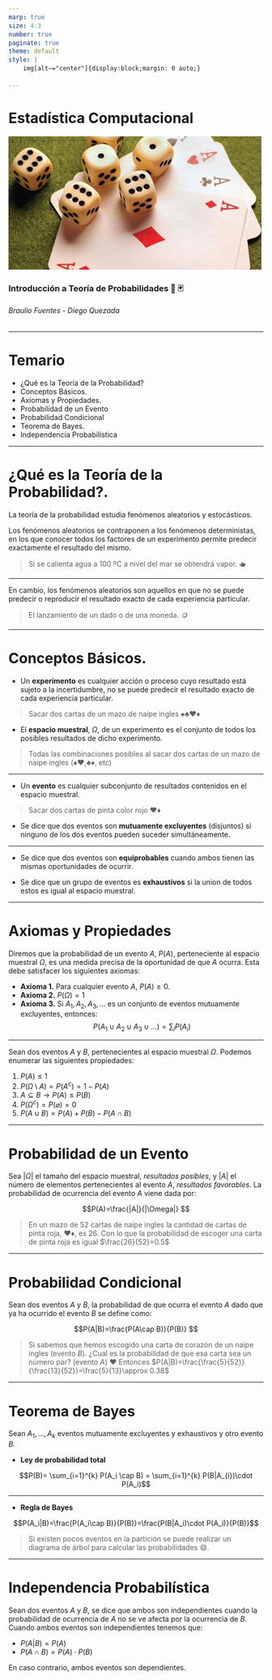 ```yaml
---
marp: true
size: 4:3
number: true
paginate: true
theme: default
style: |
    img[alt~="center"]{display:block;margin: 0 auto;}

---
```

Estadística Computacional
===
![center  h:400](./images/probabilidades.jpg)
### Introducción a Teoría de Probabilidades :game_die: :black_joker: 
###### Braulio Fuentes - Diego Quezada

---
# Temario
- ¿Qué es la Teoría de la Probabilidad?
- Conceptos Básicos.
- Axiomas y Propiedades.
- Probabilidad de un Evento
- Probabilidad Condicional
- Teorema de Bayes.
- Independencia Probabilística

---
# ¿Qué es la Teoría de la Probabilidad?.
La teoría de la probabilidad estudia fenómenos aleatorios y estocásticos. 

Los fenómenos aleatorios se contraponen a los fenómenos deterministas, en los que conocer todos los factores de un experimento permite predecir exactamente el resultado del mismo. 
> Si se calienta agua a 100 ºC a nivel del mar se obtendrá vapor. :teapot:
***
En cambio, los fenómenos aleatorios son aquellos en que no se puede predecir o reproducir el resultado exacto de cada experiencia particular. 
> El lanzamiento de un dado o de una moneda. :coin:



---
# Conceptos Básicos.

- Un **experimento** es cualquier acción o proceso cuyo resultado está sujeto a la incertidumbre, no se puede predecir el resultado exacto de cada experiencia particular.
> Sacar dos cartas de un mazo de naipe ingles :spades::clubs::hearts::diamonds:

- El **espacio muestral**, $\Omega$, de un experimento es el conjunto de todos los posibles resultados de dicho experimento.
> Todas las combinaciones posibles al sacar dos cartas de un mazo de naipe ingles (:spades::hearts:,:clubs::diamonds:, etc)

***

- Un **evento** es cualquier subconjunto de resultados contenidos en el espacio muestral.
> Sacar dos cartas de pinta color rojo :hearts::diamonds: 

-  Se dice que dos eventos son **mutuamente excluyentes** (disjuntos) si ninguno de los dos eventos pueden suceder simultáneamente.
***
- Se dice que dos eventos son **equiprobables** cuando ambos tienen las mismas oportunidades de ocurrir.

- Se dice que un grupo de eventos es **exhaustivos** si la union de todos estos es igual al espacio muestral.

---
# Axiomas y Propiedades

Diremos que la probabilidad de un evento $A$, $P(A)$, perteneciente al espacio muestral $\Omega$, es una medida precisa de la oportunidad de que $A$ ocurra. Esta debe satisfacer los siguientes axiomas:

- **Axioma 1.** Para cualquier evento $A$, $P(A)\ge0$.
- **Axioma 2.** $P(\Omega)=1$
- **Axioma 3.** Si $A_1, A_2, A_3, \dots$ es un conjunto de eventos mutuamente excluyentes, entonces:
$$ P(A_1\cup A_2\cup A_3\cup \dots)=\sum_i P(A_i) $$

***
Sean dos eventos $A$ y $B$, pertenecientes al espacio muestral $\Omega$. Podemos enumerar las siguientes propiedades:

1. $P(A) \le 1$ 
2. $P(\Omega\setminus A)=P(A^c)=1-P(A)$
3. $A\subseteq B \rightarrow P(A)\le P(B)$
4. $P(\Omega^c)=P(\varnothing)=0$
5. $P(A \cup B) = P(A) + P(B) - P(A \cap B)$

---
# Probabilidad de un Evento

Sea $|\Omega|$ el tamaño del espacio muestral, *resultados posibles*, y $|A|$ el número de elementos pertenecientes al evento $A$, *resultados favorables*. La probabilidad de ocurrencia del evento $A$ viene dada por:

$$P(A)=\frac{|A|}{|\Omega|} $$

> En un mazo de 52 cartas de naipe ingles la cantidad de cartas de pinta roja, :hearts::diamonds:, es 26.
>Con lo que la probabilidad de escoger una carta de pinta roja es igual $\frac{26}{52}=0.5$ 


---
# Probabilidad Condicional
Sean dos eventos $A$ y $B$, la probabilidad de que ocurra el evento $A$ dado que ya ha ocurrido el evento $B$ se define como:

$$P(A|B)=\frac{P(A\cap B)}{P(B)} $$

> Si sabemos que hemos escogido una carta de corazón de un naipe ingles (evento $B$). ¿Cual es la probabilidad de que esa carta sea un número par? (evento $A$) :hearts:
> Entonces $P(A|B)=\frac{\frac{5}{52}}{\frac{13}{52}}=\frac{5}{13}\approx 0.38$

---
# Teorema de Bayes

Sean $A_1, \dots,  A_k$ eventos mutuamente excluyentes y exhaustivos y otro evento $B$.


- **Ley de probabilidad total**



$$P(B)= \sum_{i=1}^{k} P(A_i \cap B) = \sum_{i=1}^{k} P(B|A_{i})\cdot P(A_i)$$
***
- **Regla de Bayes**

$$P(A_i|B)=\frac{P(A_i\cap B)}{P(B)}=\frac{P(B|A_i)\cdot P(A_i)}{P(B)}$$

> Si existen pocos eventos en la partición se puede realizar un diagrama de árbol para calcular las probabilidades :smile:.  

---
# Independencia Probabilística

Sean dos eventos $A$ y $B$, se dice que ambos son independientes cuando la probabilidad de ocurrencia de $A$ no se ve afecta por la ocurrencia de $B$. 
Cuando ambos eventos son independientes tenemos que:

- $P(A | B) = P(A)$
- $P(A \cap B) = P(A) \cdot P(B)$

En caso contrario, ambos eventos son dependientes.

